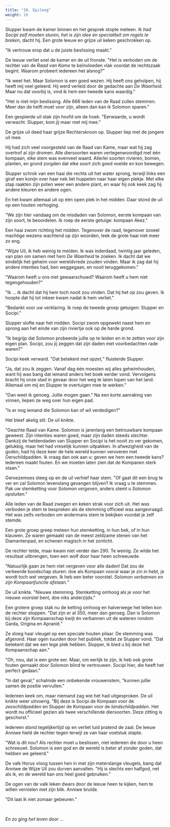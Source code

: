 ```yaml
---
title: "10. Epiloog"
weight: 10
---
```


Slupper kwam de kamer binnen en het gesprek stopte meteen. *Ik had Socipi zelf moeten sturen, het is zijn idee én specialiteit om regels te breken,* dacht hij. Een grote leeuw en grijze uil keken geschrokken op. 

"Ik vertrouw erop dat u de juiste beslissing maakt."

De leeuw verliet snel de kamer en de uil fronste. "Het is verboden om de rechter van de *Raad van Kame* te beïnvloeden vlak voordat de rechtszaak begint. Waarom probeert iedereen het alsnog?"

"Ik weet het. Maar Solomon is een goed wezen. Hij heeft ons geholpen, hij heeft mij veel geleerd. Hij werd verleid door de gedachte aan *De Waarheid*. Maar nu dat voorbij is, vind ik hem een tweede kans waardig."

"Het is niet mijn beslissing. Alle 666 leden van de Raad zullen stemmen. Meer dan de helft moet *voor* zijn, alleen dan kan ik Solomon sparen."

Een gespierde uil stak zijn hoofd om de hoek. "Eerwaarde, u wordt verwacht. Slupper, kom jij maar met mij mee."

De grijze uil deed haar grijze Rechterskroon op. Slupper liep met de jongere uil mee. 

Hij had zich veel voorgesteld van de Raad van Kame, maar wat hij zag overtrof al zijn dromen. Alle diersoorten waren vertegenwoordigd met één kompaan, elke stem was evenveel waard. Allerlei soorten rivieren, bomen, planten, en grond zorgden dat elke soort zich goed voelde en kon bewegen. 

Slupper schrok van een haai die rechts uit het water sprong, terwijl links een giraf een konijn over haar nek liet huppelen naar haar eigen plekje. Met elke stap raakten zijn poten weer een andere plant, en waar hij ook keek zag hij andere kleuren en andere ogen.

En het kwam allemaal uit op één open plek in het midden. Daar stond de uil op een houten verhoging.

"We zijn hier vandaag om de misdaden van Solomon, eerste kompaan van zijn soort, te beoordelen. Ik roep de eerste getuige: kompaan Akez."

Een haai zwom richting het midden. Tegenover de raad, tegenover zoveel machtige wezens wachtend op zijn woorden, leek de grote haai niet meer zo eng. 

"Wijze Uil, ik heb weinig te melden. Ik was inderdaad, twintig jaar geleden, van plan om samen met hem *De Waarheid* te zoeken. Ik dacht dat we eindelijk het geheim voor wereldvrede zouden vinden. Maar ik zag dat hij andere intenties had, ben weggegaan, en nooit teruggekomen."

"Waarom heeft u ons niet gewaarschuwd? Waarom heeft u hem niet
tegengehouden?"

"Ik ... ik dacht dat hij hem toch nooit zou vinden. Dat hij het op zou geven. Ik hoopte dat hij tot inkeer kwam nadat ik hem verliet."

"Bedankt voor uw verklaring. Ik roep de tweede groep getuigen: Slupper en Socipi."

Slupper slofte naar het midden. Socipi zwom opgewekt naast hem en sprong aan het einde van zijn riviertje ook op de harde grond.

"Ik begrijp dat Solomon probeerde jullie op te leiden en in te zetten voor zijn eigen plan. Socipi, zou jij zeggen dat zijn daden met voorbedachten rade waren?"

Socipi keek verward. "Dat betekent _met opzet,_" fluisterde Slupper.

"Ja, dat zou ik zeggen. Vanaf dag één moesten wij alles geheimhouden, want hij was bang dat iemand anders het boek eerder vond. Vervolgens bracht hij onze stad in gevaar door het weg te laten lopen van het land. Allemaal om mij en Slupper te overtuigen mee te werken."

"Dan weet ik genoeg. Jullie mogen gaan." Na een korte aanraking van vinnen, liepen ze weg over hun eigen pad.

"Is er nog iemand die Solomon kan of wil verdedigen?"

Het bleef akelig stil. De uil knikte.

"Geachte Raad van Kame. Solomon is jarenlang een betrouwbare kompaan geweest. Zijn intenties waren goed, maar zijn daden steeds slechter. Dankzij de heldendaden van Slupper en Socipi is het nooit zo ver gekomen, gelukkig, maar het had vreselijk kunnen uitpakken. In afwezigheid van de goden, had hij deze keer de hele wereld kunnen veroveren met Oerschildpadden. Ik vraag dan ook aan u: geven we hem een tweede kans? Iedereen maakt fouten. En we moeten laten zien dat de Kompanen sterk staan."

Geroezemoes steeg op en de uil verhief haar stem. "Of gaat dit een brug te ver en zal Solomon levenslang gevangen blijven? Ik vraag u te stemmen. Pak uw stemketting voor *Solomon vergeven*, anders stemt u *Solomon opsluiten*."

Alle leden van de Raad zwegen en keken strak voor zich uit. Het was verboden je stem te bespreken als de stemming officieel was aangevraagd. Het was zelfs verboden om andermans stem te bekijken voordat je zelf stemde. 

Een grote groep greep meteen hun stemketting, in hun bek, of in hun klauwen. Ze waren gemaakt van de meest zeldzame stenen van het Diamantenpad, en schenen magisch in het zonlicht.

De rechter telde, maar kwam niet verder dan 290. Te weinig. Ze wilde het resultaat uitbrengen, toen een wolf door haar heen schreeuwde.

"Natuurlijk gaan ze hem niet vergeven voor alle daden! Dat zou de verkeerde boodschap sturen: doe als Kompaan vooral waar je zin in hebt, je wordt toch wel vergeven. Ik heb een beter voorstel. *Solomon verbannen en zijn Kompaanfunctie afstaan.*"

De uil knikte. "Nieuwe stemming. Stemketting omhoog als je *voor* het nieuwe voorstel bent, doe niks anderzijds."

Een grotere groep stak nu de ketting omhoog en halverwege het tellen kon de rechter stoppen. "Dat zijn er al 350, meer dan genoeg. Dan is Solomon bij deze zijn Kompaanschap kwijt én verbannen uit de wateren rondom Garda, Origina en Apranië."

Ze sloeg haar vleugel op een speciale houten pilaar. De stemming was afgerond. Haar ogen tuurden door het publiek, totdat ze Slupper vond. "Dat betekent dat we een lege plek hebben. Slupper, ik bied u bij deze het Kompaanschap aan."

"Oh, nou, dat is een grote eer. Maar, om eerlijk te zijn, ik heb ook grote fouten gemaakt door Solomon blind te vertrouwen. Socipi hier, die heeft het perfect gedaan."

"In dat geval," schalmde een onbekende vrouwenstem, "kunnen jullie samen de positie vervullen."

Iedereen keek om, maar niemand zag wie het had uitgesproken. De uil knikte weer uitvoerig. "Bij deze is Socipi de Kompaan voor de *zeeschildpadden* en Slupper de Kompaan voor de *landschildpadden*. Het wordt nu officieel gezien als twee verschillende diersoorten. Deze zitting is geschorst."

Iedereen stond tegelijkertijd op en verliet luid pratend de zaal. De leeuw Anniwe hield de rechter tegen terwijl ze van haar voetstuk stapte.

"Wat is dit nou? Als rechter moet _u_ beslissen, niet iedereen die door u heen schreeuwt. Solomon is een god en de wereld is beter af zonder goden, dat hebben we geleerd."

De valk Horus vloog tussen hen in met zijn meterslange vleugels, bang dat Anniwe de Wijze Uil zou durven aanvallen. "Hij is slechts een halfgod, net als ik, en de wereld kan ons heel goed gebruiken."

De ogen van de valk leken dwars door de leeuw heen te kijken, hem te willen vernielen met zijn blik. Anniwe brulde. 

"Dit laat ik niet zomaar gebeuren."

&nbsp;

_En zo ging het leven door ..._